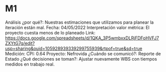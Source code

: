 # M1

Análisis ¿por qué?: Nuestras estimaciones que utilizamos para planear la iteración están mal. 
Fecha: 04/05/2022
Interpretación valor métrica: El proyecto cuesta menos de lo planeado
Link: https://docs.google.com/spreadsheets/d/1QKA_3P5wmbxxDLRjFDFoHVFJ7ZXYtG7g/edit?usp=sharing&ouid=105928939339299755939&rtpof=true&sd=true
Medición: CPI: 0.64
Proyecto: Nefrovida
¿Cuándo se comunicó?: Reporte de Estado
¿Qué decisiones se toman?: Ajustar nuevamente WBS con tiempos medidos en trabajo real.